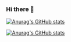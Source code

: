 ### Hi there 👋

[![Anurag's GitHub stats](https://github-readme-stats.vercel.app/api?username=KNwbq&count_private=true&hide_title=true&hide_border=true&show_icons=trueline_height=21&text_color=000&icon_color=000&bg_color=0,ea6161,ffc64d,fffc4d,52fa5a&theme=graywhite)](https://github.com/anuraghazra/github-readme-stats)

[![Anurag's GitHub stats](https://github-readme-stats.vercel.app/api?username=KNwbq&count_private=true&show_icons=trueline_height=21&text_color=000&icon_color=000&bg_color=0,ea6161,ffc64d,fffc4d,52fa5a&theme=graywhite)](https://github.com/anuraghazra/github-readme-stats)

<!-- <div align="center"> <img height="137px" src="https://github-readme-stats.vercel.app/api?username=Kwbq" /> </div> -->

<!--
**KNwbq/KNwbq** is a ✨ _special_ ✨ repository because its `README.md` (this file) appears on your GitHub profile.

Here are some ideas to get you started:

- 🔭 I’m currently working on ...
- 🌱 I’m currently learning ...
- 👯 I’m looking to collaborate on ...
- 🤔 I’m looking for help with ...
- 💬 Ask me about ...
- 📫 How to reach me: ...
- 😄 Pronouns: ...
- ⚡ Fun fact: ...
-->
